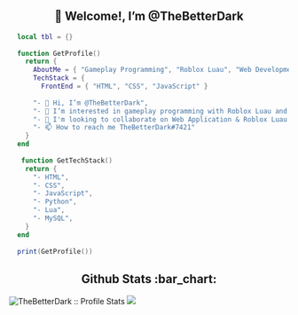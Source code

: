 <h2 align="center">👋 Welcome!, I’m @TheBetterDark</h2>

```lua
  local tbl = {}
  
  function GetProfile()
    return {
      AboutMe = { "Gameplay Programming", "Roblox Luau", "Web Development" },
      TechStack = {
        FrontEnd = { "HTML", "CSS", "JavaScript" }
      
      "- 👋 Hi, I’m @TheBetterDark",
      "- 👀 I’m interested in gameplay programming with Roblox Luau and web development",
      "- 💞️ I'm looking to collaborate on Web Application & Roblox Luau projects",
      "- 📫 How to reach me TheBetterDark#7421"
    }
  end
  
   function GetTechStack()
    return {
      "- HTML",
      "- CSS",
      "- JavaScript",
      "- Python",
      "- Lua",
      "- MySQL",
    }
  end
  
  print(GetProfile())
```
<h2 align="center">Github Stats :bar_chart:</h2>

<!---<img src="https://github-readme-stats.vercel.app/api/top-langs/?username=TheBetterDark&langs_count=10&theme=tokyonight&layout=compact" alt="TheBetterDark :: Top Langs" />--->
<img src="https://github-readme-stats.vercel.app/api?username=TheBetterDark&show_icons=true&theme=synthwave" alt="TheBetterDark :: Profile Stats" />
<img src="https://github-readme-streak-stats.herokuapp.com/?user=TheBetterDark&theme=react&hide_border=false" />
